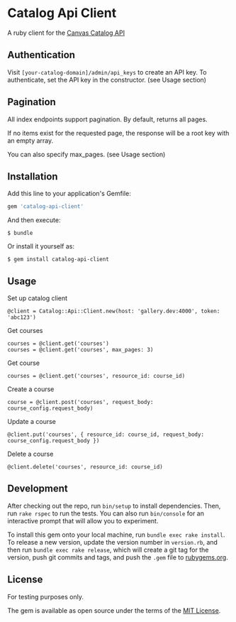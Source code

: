 # Catalog Api Client

A ruby client for the [Canvas Catalog API](https://api.catalog.instructure.com/api/docs)

## Authentication
Visit `[your-catalog-domain]/admin/api_keys` to create an API key.
To authenticate, set the API key in the constructor. (see Usage section)

## Pagination
All index endpoints support pagination. By default, returns all pages.

If no items exist for the requested page, the response will be a root key with an empty array.

You can also specify max_pages. (see Usage section)

## Installation

Add this line to your application's Gemfile:

```ruby
gem 'catalog-api-client'
```

And then execute:

    $ bundle

Or install it yourself as:

    $ gem install catalog-api-client

## Usage

Set up catalog client

    @client = Catalog::Api::Client.new(host: 'gallery.dev:4000', token: 'abc123')

Get courses

    courses = @client.get('courses')
    courses = @client.get('courses', max_pages: 3)

Get course

    courses = @client.get('courses', resource_id: course_id)

Create a course

    course = @client.post('courses', request_body: course_config.request_body)

Update a course

    @client.put('courses', { resource_id: course_id, request_body: course_config.request_body })

Delete a course

    @client.delete('courses', resource_id: course_id)

## Development

After checking out the repo, run `bin/setup` to install dependencies. Then, run `rake rspec` to run the tests. You can also run `bin/console` for an interactive prompt that will allow you to experiment.

To install this gem onto your local machine, run `bundle exec rake install`. To release a new version, update the version number in `version.rb`, and then run `bundle exec rake release`, which will create a git tag for the version, push git commits and tags, and push the `.gem` file to [rubygems.org](https://rubygems.org).


## License

For testing purposes only.


The gem is available as open source under the terms of the [MIT License](http://opensource.org/licenses/MIT).